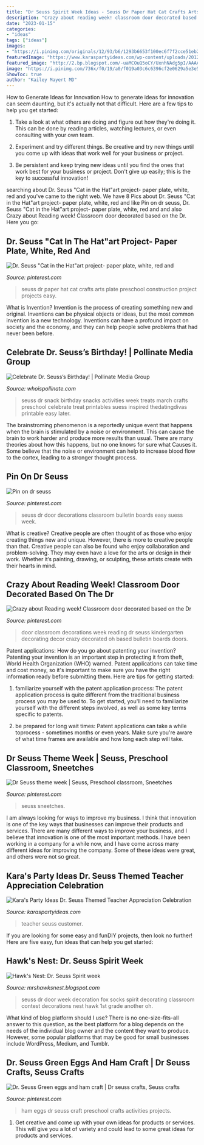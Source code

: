 ```yaml
---
title: "Dr Seuss Spirit Week Ideas - Seuss Dr Paper Hat Cat Crafts Arts Plate Preschool Construction Project Projects Easy"
description: "Crazy about reading week! classroom door decorated based on the dr"
date: "2023-01-15"
categories:
- "ideas"
tags: ["ideas"]
images:
- "https://i.pinimg.com/originals/12/93/b6/1293b6653f100ec6f7f2cce51eb25564.jpg"
featuredImage: "https://www.karaspartyideas.com/wp-content/uploads/2012/05/teacherappreciation_Staff_web_600x750.jpg"
featured_image: "http://2.bp.blogspot.com/-uaMCOuQ5oCY/UxnhNAdg5pI/AAAAAAAASVA/V1ZwmcU-gkw/s1600/1st2nd+doors1.jpg"
image: "https://i.pinimg.com/736x/f0/19/a0/f019a03c6c6396cf2e0629a5e3e5cb92--green-eggs-and-ham-hams.jpg"
ShowToc: true
author: "Kailey Mayert MD"
---
```



How to Generate Ideas for Innovation
How to generate ideas for innovation can seem daunting, but it's actually not that difficult. Here are a few tips to help you get started:
1. Take a look at what others are doing and figure out how they're doing it. This can be done by reading articles, watching lectures, or even consulting with your own team.

2. Experiment and try different things. Be creative and try new things until you come up with ideas that work well for your business or project.

3. Be persistent and keep trying new ideas until you find the ones that work best for your business or project. Don't give up easily; this is the key to successful innovation!

	

		
searching about Dr. Seuss &quot;Cat in the Hat&quot;art project- paper plate, white, red and you've came to the right web. We have 8 Pics about Dr. Seuss &quot;Cat in the Hat&quot;art project- paper plate, white, red and like Pin on dr seuss, Dr. Seuss &quot;Cat in the Hat&quot;art project- paper plate, white, red and and also Crazy about Reading week! Classroom door decorated based on the Dr. Here you go:
		
    
## Dr. Seuss &quot;Cat In The Hat&quot;art Project- Paper Plate, White, Red And

<img loading=lazy src="https://i.pinimg.com/736x/6e/e3/91/6ee391717b11de053293738ef10af552--dr-seuss-art-black-construction-paper.jpg" onerror="this.onerror=null;this.src='https://tse1.mm.bing.net/th?id=OIP.NPKG_dliLBbYzHH13y4PcQHaJ3&amp;pid=15.1';" alt="Dr. Seuss &quot;Cat in the Hat&quot;art project- paper plate, white, red and">

_Source: pinterest.com_

>seuss dr paper hat cat crafts arts plate preschool construction project projects easy. 

	

What is Invention?
Invention is the process of creating something new and original. Inventions can be physical objects or ideas, but the most common invention is a new technology. Inventions can have a profound impact on society and the economy, and they can help people solve problems that had never been before.

    
## Celebrate Dr. Seuss’s Birthday! | Pollinate Media Group

<img loading=lazy src="http://whoispollinate.com/wp-content/uploads/2015/02/a6b68c8f65f6a217c1071531c9a40eeb.jpg" onerror="this.onerror=null;this.src='https://tse1.mm.bing.net/th?id=OIP.pnRCEHXYiYxhYnxdmprd-AHaNO&amp;pid=15.1';" alt="Celebrate Dr. Seuss’s Birthday! | Pollinate Media Group">

_Source: whoispollinate.com_

>seuss dr snack birthday snacks activities week treats march crafts preschool celebrate treat printables suess inspired thedatingdivas printable easy later. 

	

The brainstroming phenomenon is a reportedly unique event that happens when the brain is stimulated by a noise or environment. This can cause the brain to work harder and produce more results than usual. There are many theories about how this happens, but no one knows for sure what Causes it. Some believe that the noise or environment can help to increase blood flow to the cortex, leading to a stronger thought process.

    
## Pin On Dr Seuss

<img loading=lazy src="https://i.pinimg.com/736x/a6/fb/b4/a6fbb453c259247d00f64219d0ee4024.jpg" onerror="this.onerror=null;this.src='https://tse4.mm.bing.net/th?id=OIP.BSEkP6xXWWE44v-ntUpHawHaJ3&amp;pid=15.1';" alt="Pin on dr seuss">

_Source: pinterest.com_

>seuss dr door decorations classroom bulletin boards easy suess week. 

	

What is creative?
Creative people are often thought of as those who enjoy creating things new and unique. However, there is more to creative people than that. Creative people can also be found who enjoy collaboration and problem-solving. They may even have a love for the arts or design in their work. Whether it’s painting, drawing, or sculpting, these artists create with their hearts in mind.

    
## Crazy About Reading Week! Classroom Door Decorated Based On The Dr

<img loading=lazy src="https://i.pinimg.com/originals/12/06/61/1206614711e7175b7cecd09e06b4f017.jpg" onerror="this.onerror=null;this.src='https://tse4.mm.bing.net/th?id=OIP.e83QhW9cDsD-lhFivPs7dgHaJ4&amp;pid=15.1';" alt="Crazy about Reading week! Classroom door decorated based on the Dr">

_Source: pinterest.com_

>door classroom decorations week reading dr seuss kindergarten decorating decor crazy decorated oh based bulletin boards doors. 

	

Patent applications: How do you go about patenting your invention?
Patenting your invention is an important step in protecting it from theft, World Health Organization (WHO) warned. Patent applications can take time and cost money, so it's important to make sure you have the right information ready before submitting them. Here are tips for getting started:
1. familiarize yourself with the patent application process: The patent application process is quite different from the traditional business process you may be used to. To get started, you'll need to familiarize yourself with the different steps involved, as well as some key terms specific to patents.



2. be prepared for long wait times: Patent applications can take a while toprocess - sometimes months or even years. Make sure you're aware of what time frames are available and how long each step will take.



    
## Dr Seuss Theme Week | Seuss, Preschool Classroom, Sneetches

<img loading=lazy src="https://i.pinimg.com/originals/12/93/b6/1293b6653f100ec6f7f2cce51eb25564.jpg" onerror="this.onerror=null;this.src='https://tse2.mm.bing.net/th?id=OIP.DxQfpTe-2zqzeGi0xH8P9gHaNK&amp;pid=15.1';" alt="Dr Seuss theme week | Seuss, Preschool classroom, Sneetches">

_Source: pinterest.com_

>seuss sneetches. 

	

I am always looking for ways to improve my business. I think that innovation is one of the key ways that businesses can improve their products and services. There are many different ways to improve your business, and I believe that innovation is one of the most important methods. I have been working in a company for a while now, and I have come across many different ideas for improving the company. Some of these ideas were great, and others were not so great.

    
## Kara&#039;s Party Ideas Dr. Seuss Themed Teacher Appreciation Celebration

<img loading=lazy src="https://www.karaspartyideas.com/wp-content/uploads/2012/05/teacherappreciation_Staff_web_600x750.jpg" onerror="this.onerror=null;this.src='https://tse1.mm.bing.net/th?id=OIP._OMjY_XkphhZA10TbQkvSwHaJQ&amp;pid=15.1';" alt="Kara&#039;s Party Ideas Dr. Seuss Themed Teacher Appreciation Celebration">

_Source: karaspartyideas.com_

>teacher seuss customer. 

	

If you are looking for some easy and funDIY projects, then look no further! Here are five easy, fun ideas that can help you get started: 

    
## Hawk&#039;s Nest: Dr. Seuss Spirit Week

<img loading=lazy src="http://2.bp.blogspot.com/-uaMCOuQ5oCY/UxnhNAdg5pI/AAAAAAAASVA/V1ZwmcU-gkw/s1600/1st2nd+doors1.jpg" onerror="this.onerror=null;this.src='https://tse3.mm.bing.net/th?id=OIP.yr1MKZbJXuqK201MJPSUoAHaJ6&amp;pid=15.1';" alt="Hawk&#039;s Nest: Dr. Seuss Spirit week">

_Source: mrshawksnest.blogspot.com_

>seuss dr door week decoration fox socks spirit decorating classroom contest decorations nest hawk 1st grade another oh. 

	

What kind of blog platform should I use?
There is no one-size-fits-all answer to this question, as the best platform for a blog depends on the needs of the individual blog owner and the content they want to produce. However, some popular platforms that may be good for small businesses include WordPress, Medium, and Tumblr.

    
## Dr. Seuss Green Eggs And Ham Craft | Dr Seuss Crafts, Seuss Crafts

<img loading=lazy src="https://i.pinimg.com/736x/f0/19/a0/f019a03c6c6396cf2e0629a5e3e5cb92--green-eggs-and-ham-hams.jpg" onerror="this.onerror=null;this.src='https://tse3.mm.bing.net/th?id=OIP.cT2E3d-bT6TZeusXWLh5sAHaJ3&amp;pid=15.1';" alt="Dr. Seuss Green eggs and ham craft | Dr seuss crafts, Seuss crafts">

_Source: pinterest.com_

>ham eggs dr seuss craft preschool crafts activities projects. 

	

1. Get creative and come up with your own ideas for products or services. This will give you a lot of variety and could lead to some great ideas for products and services.

